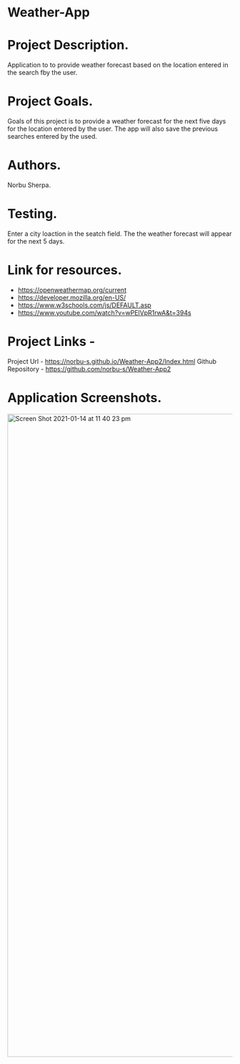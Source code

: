 # Weather-App

# Project Description.
 Application to to provide weather forecast based on the location entered in the search fby the user.

# Project Goals.
 Goals of this project is to provide a weather forecast for the next five days for the location entered by the user. The app will also save the previous searches entered by the used.

# Authors.
  Norbu Sherpa.

# Testing.
  Enter a city loaction in the seatch field.
  The the weather forecast will appear for the next 5 days.

# Link for resources.
 - https://openweathermap.org/current
 - https://developer.mozilla.org/en-US/
 - https://www.w3schools.com/js/DEFAULT.asp
 - https://www.youtube.com/watch?v=wPElVpR1rwA&t=394s

 

# Project Links - 
 Project Url - https://norbu-s.github.io/Weather-App2/Index.html
 Github Repository - https://github.com/norbu-s/Weather-App2

# Application Screenshots.
<img width="1440" alt="Screen Shot 2021-01-14 at 11 40 23 pm" src="https://user-images.githubusercontent.com/73917485/104592860-fd679400-56c2-11eb-894b-0cff12b46497.png">
